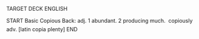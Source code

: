TARGET DECK
ENGLISH

START
Basic
Copious
Back: adj. 1 abundant. 2 producing much.  copiously adv. [latin copia plenty]
END
